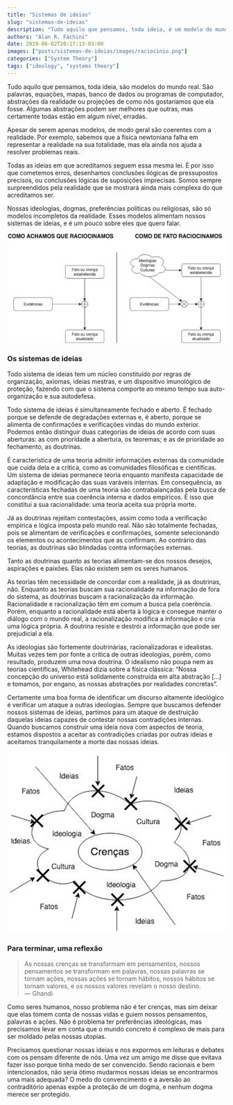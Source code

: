 ```yaml
---
title: "Sistemas de ideias"
slug: "sistemas-de-ideias"
description: "Tudo aquilo que pensamos, toda ideia, é um modelo do mundo real. São palavras, equações, mapas, banco de dados ou programas de computador, abstrações da realidade ou projeções de como nós gostaria que a realidade fosse. A forma como vemos a realidade é só um modelo mental do que é a realidade de fato. Alguns modelos podem ser melhores que outros, mas certamente todos estão em algum nível, errados."
authors: "Alan R. Fachini"
date: 2019-06-02T20:17:13-03:00
images: ["posts/sistemas-de-ideias/images/raciocinio.png"]
categories: ["System Theory"]
tags: ["ideology", "systems theory"]
---
```


Tudo aquilo que pensamos, toda ideia, são modelos do mundo real. São palavras, equações, mapas, banco de dados ou programas de computador, abstrações da realidade ou projeções de como nós gostaríamos que ela fosse. Algumas abstrações podem ser melhores que outras, mas certamente todas estão em algum nível, erradas.

Apesar de serem apenas modelos, de modo geral são coerentes com a realidade. Por exemplo, sabemos que a física newtoniana falha em representar a realidade na sua totalidade, mas ela ainda nos ajuda a resolver problemas reais.

Todas as ideias em que acreditamos seguem essa mesma lei. É por isso que cometemos erros, desenhamos conclusões ilógicas de pressupostos precisos, ou conclusões lógicas de suposições imprecisas. Somos sempre surpreendidos pela realidade que se mostrará ainda mais complexa do que acreditamos ser.

Nossas ideologias, dogmas, preferências políticas ou religiosas, são só modelos incompletos da realidade. Esses modelos alimentam nossos sistemas de ideias, e é um pouco sobre eles que quero falar.

![Como achamos que raciocinamos; como realmente raciocinamos](./images/raciocinio.png)

### Os sistemas de ideias

Todo sistema de ideias tem um núcleo constituído por regras de organização, axiomas, ideias mestras, e um dispositivo imunológico de proteção, fazendo com que o sistema comporte ao mesmo tempo sua auto-organização e sua autodefesa.

Todo sistema de ideias é simultaneamente fechado e aberto. É fechado porque se defende de degradações externas e, é aberto, porque se alimenta de confirmações e verificações vindas do mundo exterior. Podemos então distinguir duas categorias de ideias de acordo com suas aberturas: as com prioridade a abertura, os teoremas; e as de prioridade ao fechamento, as doutrinas.

É característica de uma teoria admitir informações externas da comunidade que cuida dela e a crítica, como as comunidades filosóficas e científicas. Um sistema de ideias permanece teoria enquanto manifesta capacidade de adaptação e modificação das suas varáveis internas. Em consequência, as características fechadas de uma teoria são contrabalançadas pela busca de concordância entre sua coerência interna e dados empíricos. É isso que constitui a sua racionalidade: uma teoria aceita sua própria morte.

Já as doutrinas rejeitam contestações, assim como toda a verificação empírica e lógica imposta pelo mundo real. Não são totalmente fechadas, pois se alimentam de verificações e confirmações, somente selecionando os elementos ou acontecimentos que as confirmam. Ao contrário das teorias, as doutrinas são blindadas contra informações externas.

Tanto as doutrinas quanto as teorias alimentam-se dos nossos desejos, aspirações e paixões. Elas não existem sem os seres humanos.

As teorias têm necessidade de concordar com a realidade, já as doutrinas, não. Enquanto as teorias buscam sua racionalidade na informação de fora do sistema, as doutrinas buscam a racionalização da informação. Racionalidade e racionalização têm em comum a busca pela coerência. Porém, enquanto a racionalidade está aberta à lógica e consegue manter o diálogo com o mundo real, a racionalização modifica a informação e cria uma lógica própria. A doutrina resiste e destrói a informação que pode ser prejudicial a ela.

As ideologias são fortemente doutrinárias, racionalizadoras e idealistas. Muitas vezes tem por fonte a crítica de outras ideologias, porém, como resultado, produzem uma nova doutrina. O idealismo não poupa nem as teorias científicas, Whitehead dizia sobre a física clássica: “Nossa concepção do universo está solidamente construída em alta abstração […] e tomamos, por engano, as nossas abstrações por realidades concretas”.

Certamente uma boa forma de identificar um discurso altamente ideológico é verificar um ataque a outras ideologias. Sempre que buscamos defender nossos sistemas de ideias, partimos para um ataque de destruição daquelas ideias capazes de contestar nossas contradições internas. Quando buscamos construir uma ideia nova com aspectos de teoria, estamos dispostos a aceitar as contradições criadas por outras ideias e aceitamos tranquilamente a morte das nossas ideias.

![O filtro ideológico](./images/ideologia.png)

### Para terminar, uma reflexão

> As nossas crenças se transformam em pensamentos, nossos pensamentos se transformam em palavras, nossas palavras se tornam ações, nossas ações se tornam hábitos, nossos hábitos se tornam valores, e os nossos valores revelam o nosso destino. <br />
> — Ghandi

Como seres humanos, nosso problema não é ter crenças, mas sim deixar que elas tomem conta de nossas vidas e guiem nossos pensamentos, palavras e ações. Não é problema ter preferências ideológicas, mas precisamos levar em conta que o mundo concreto é complexo de mais para ser moldado pelas nossas utopias.

Precisamos questionar nossas ideias e nos expormos em leituras e debates com os pensam diferente de nós. Uma vez um amigo me disse que evitava fazer isso porque tinha medo de ser convencido. Sendo racionais e bem intencionados, não seria ótimo mudarmos nossas ideias se encontrarmos uma mais adequada? O medo do convencimento e a aversão ao contraditório apenas expõe a proteção de um dogma, e nenhum dogma merece ser protegido.
